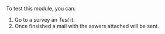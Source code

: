 To test this module, you can:

1.  Go to a survey an *Test* it.
2.  Once finsished a mail with the aswers attached will be sent.
